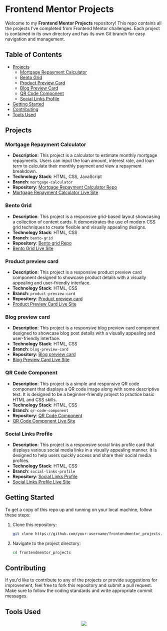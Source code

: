 # Frontend Mentor Projects

Welcome to my **Frontend Mentor Projects** repository! This repo contains all the projects I’ve completed from Frontend Mentor challenges. Each project is contained in its own directory and has its own Git branch for easy navigation and management.

## Table of Contents

- [Projects](#projects)
  - [Mortgage Repayment Calculator](#mortgage-repayment-calculator)
  - [Bento Grid](#bento-grid)
  - [Product Preview Card](#product-preview-card)
  - [Blog Preview Card](#blog-preview-card)
  - [QR Code Component](#qr-code-component)
  - [Social Links Profile](#social-links-profile)
- [Getting Started](#getting-started)
- [Contributing](#contributing)
- [Tools Used](#tools-used)

## Projects

### Mortgage Repayment Calculator
- **Description**: This project is a calculator to estimate monthly mortgage repayments. Users can input the loan amount, interest rate, and loan term to calculate their monthly payment and view a repayment breakdown.
- **Technology Stack**: HTML, CSS, JavaScript
- **Branch**: `mortgage-calculator`
- **Repository**: [Mortgage Repayment Calculator Repo](https://github.com/aminetiouk/frontendmentor_projects/tree/main/mortgage-calculator)
- [Mortgage Repayment Calculator Live Site](https://mortgage-calculator-pi-six.vercel.app/)

### Bento Grid
- **Description**: This project is a responsive grid-based layout showcasing a collection of content cards. It demonstrates the use of modern CSS grid techniques to create flexible and visually appealing designs.
- **Technology Stack**: HTML, CSS
- **Branch**: `bento-grid`
- **Repository**: [Bento grid Repo](https://github.com/aminetiouk/frontendmentor_projects/tree/main/bento-grid)
- [Bento Grid Live Site](https://bento-grid-lac-nu.vercel.app/)

### Product preview card
- **Description**: This project is a responsive product preview card component designed to showcase product details with a visually appealing and user-friendly interface.
- **Technology Stack**: HTML, CSS
- **Branch**: `product-preview-card`
- **Repository**: [Product preview card](https://github.com/aminetiouk/frontendmentor_projects/tree/main/product-preview-card)
- [Product Preview Card Live Site](https://product-preview-card-five-sigma.vercel.app/)

### Blog preview card
- **Description**: This project is a responsive blog preview card component designed to showcase blog post details with a visually appealing and user-friendly interface.
- **Technology Stack**: HTML, CSS
- **Branch**: `blog-preview-card`
- **Repository**: [Blog preview card](https://github.com/aminetiouk/frontendmentor_projects/tree/blog-preview-card/blog-preview-card)
- [Blog Preview Card Live Site](https://blog-preview-card-hazel-mu-36.vercel.app/)

### QR Code Component
- **Description**: This project is a simple and responsive QR code component that displays a QR code image along with some descriptive text. It is designed to be a beginner-friendly project to practice basic HTML and CSS skills.
- **Technology Stack**: HTML, CSS
- **Branch**: `qr-code-component`
- **Repository**: [QR Code Component](https://github.com/aminetiouk/frontendmentor_projects/tree/qr-code-component/qr-code-component)
- [QR Code Component Live Site](https://qr-code-component-wheat-seven.vercel.app/)

### Social Links Profile
- **Description**: This project is a responsive social links profile card that displays various social media links in a visually appealing manner. It is designed to help users quickly access and share their social media profiles.
- **Technology Stack**: HTML, CSS
- **Branch**: `social-links-profile`
- **Repository**: [Social Links Profile](https://github.com/aminetiouk/frontendmentor_projects/tree/social-links-profile/social-links-profile)
- [Social Links Profile Live Site](https://frontendmentor-projects-one.vercel.app/)


## Getting Started

To get a copy of this repo up and running on your local machine, follow these steps:

1. Clone this repository:
   ```bash
   git clone https://github.com/your-username/frontendmentor_projects.git
   ```

2. Navigate to the project directory:
   ```bash
   cd frontendmentor_projects
   ```

## Contributing

If you'd like to contribute to any of the projects or provide suggestions for improvement, feel free to fork this repository and submit a pull request. Make sure to follow the coding standards and write appropriate commit messages.

## Tools Used
<div align="center">
  <a href="https://skillicons.dev">
    <img src="https://skillicons.dev/icons?i=css,html,js" />
  </a>
</div>